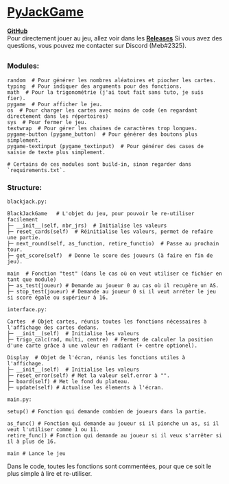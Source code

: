 # <u>PyJackGame</u>
[<b>GitHub</b>](https://github.com/MeblIkea/PyJackGame)
<br>
Pour directement jouer au jeu, allez voir dans les [<b>Releases</b>](https://github.com/MeblIkea/PyJackGame/releases/latest)
Si vous avez des questions, vous pouvez me contacter sur Discord (Meb#2325).
##

### Modules:

```
random  # Pour générer les nombres aléatoires et piocher les cartes.
typing  # Pour indiquer des arguments pour des fonctions.
math  # Pour la trigonométrie (j'ai tout fait sans tuto, je suis fier).
pygame  # Pour afficher le jeu.
os  # Pour charger les cartes avec moins de code (en regardant directement dans les répertoires)
sys  # Pour fermer le jeu.
textwrap  # Pour gérer les chaines de caractères trop longues.
pygame-button (pygame_button)  # Pour générer des boutons plus simplement.
pygame-textinput (pygame_textinput)  # Pour générer des cases de saisie de texte plus simplement.

# Certains de ces modules sont build-in, sinon regarder dans `requirements.txt`.
```

### Structure:

```
blackjack.py:

BlackJackGame	# L'objet du jeu, pour pouvoir le re-utiliser facilement
├─ __init__(self, nbr_jrs)  # Initialise les valeurs
├─ reset_cards(self)  # Réinitialise les valeurs, permet de refaire une partie.
├─ next_round(self, as_function, retire_functio)  # Passe au prochain tour.
├─ get_score(self)  # Donne le score des joueurs (à faire en fin de jeu).

main  # Fonction "test" (dans le cas où on veut utiliser ce fichier en tant que module)
├─ as_test(joueur) # Demande au joueur 0 au cas où il recupère un AS.
├─ stop_test(joueur) # Demande au joueur 0 si il veut arréter le jeu si score égale ou supérieur à 16.
```

```
interface.py:

Cartes	# Objet cartes, réunis toutes les fonctions nécessaires à l'affichage des cartes dedans.
├─ __init__(self)  # Initialise les valeurs
├─ trigo_calc(rad, multi, centre)  # Permet de calculer la position d'une carte grâce à une valeur en radiant (+ centre optionel).

Display  # Objet de l'écran, réunis les fonctions utiles à l'affichage.
├─ __init__(self)  # Initialise les valeurs
├─ reset_error(self) # Met la valeur self.error à "".
├─ board(self) # Met le fond du plateau.
├─ update(self) # Actualise les élements à l'écran.
```

```
main.py:

setup()	# Fonction qui demande combien de joueurs dans la partie.

as_func() # Fonction qui demande au joueur si il pionche un as, si il veut l'utiliser comme 1 ou 11.
retire_func() # Fonction qui demande au joueur si il veux s'arrêter si il à plus de 16.

main # Lance le jeu
```

Dans le code, toutes les fonctions sont commentées, pour que ce soit le plus simple à lire et re-utiliser.
